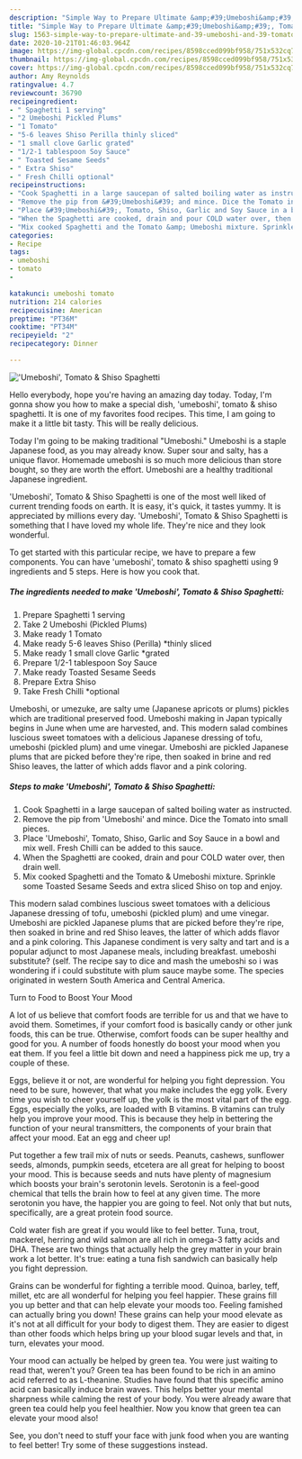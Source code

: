 ```yaml
---
description: "Simple Way to Prepare Ultimate &amp;#39;Umeboshi&amp;#39;, Tomato &amp;amp; Shiso Spaghetti"
title: "Simple Way to Prepare Ultimate &amp;#39;Umeboshi&amp;#39;, Tomato &amp;amp; Shiso Spaghetti"
slug: 1563-simple-way-to-prepare-ultimate-and-39-umeboshi-and-39-tomato-and-amp-shiso-spaghetti
date: 2020-10-21T01:46:03.964Z
image: https://img-global.cpcdn.com/recipes/8598cced099bf958/751x532cq70/umeboshi-tomato-shiso-spaghetti-recipe-main-photo.jpg
thumbnail: https://img-global.cpcdn.com/recipes/8598cced099bf958/751x532cq70/umeboshi-tomato-shiso-spaghetti-recipe-main-photo.jpg
cover: https://img-global.cpcdn.com/recipes/8598cced099bf958/751x532cq70/umeboshi-tomato-shiso-spaghetti-recipe-main-photo.jpg
author: Amy Reynolds
ratingvalue: 4.7
reviewcount: 36790
recipeingredient:
- " Spaghetti 1 serving"
- "2 Umeboshi Pickled Plums"
- "1 Tomato"
- "5-6 leaves Shiso Perilla thinly sliced"
- "1 small clove Garlic grated"
- "1/2-1 tablespoon Soy Sauce"
- " Toasted Sesame Seeds"
- " Extra Shiso"
- " Fresh Chilli optional"
recipeinstructions:
- "Cook Spaghetti in a large saucepan of salted boiling water as instructed."
- "Remove the pip from &#39;Umeboshi&#39; and mince. Dice the Tomato into small pieces."
- "Place &#39;Umeboshi&#39;, Tomato, Shiso, Garlic and Soy Sauce in a bowl and mix well. Fresh Chilli can be added to this sauce."
- "When the Spaghetti are cooked, drain and pour COLD water over, then drain well."
- "Mix cooked Spaghetti and the Tomato &amp; Umeboshi mixture. Sprinkle some Toasted Sesame Seeds and extra sliced Shiso on top and enjoy."
categories:
- Recipe
tags:
- umeboshi
- tomato
- 

katakunci: umeboshi tomato  
nutrition: 214 calories
recipecuisine: American
preptime: "PT36M"
cooktime: "PT34M"
recipeyield: "2"
recipecategory: Dinner

---
```



![&#39;Umeboshi&#39;, Tomato &amp; Shiso Spaghetti](https://img-global.cpcdn.com/recipes/8598cced099bf958/751x532cq70/umeboshi-tomato-shiso-spaghetti-recipe-main-photo.jpg)

Hello everybody, hope you're having an amazing day today. Today, I'm gonna show you how to make a special dish, &#39;umeboshi&#39;, tomato &amp; shiso spaghetti. It is one of my favorites food recipes. This time, I am going to make it a little bit tasty. This will be really delicious.

Today I&#39;m going to be making traditional &#34;Umeboshi.&#34; Umeboshi is a staple Japanese food, as you may already know. Super sour and salty, has a unique flavor. Homemade umeboshi is so much more delicious than store bought, so they are worth the effort. Umeboshi are a healthy traditional Japanese ingredient.

&#39;Umeboshi&#39;, Tomato &amp; Shiso Spaghetti is one of the most well liked of current trending foods on earth. It is easy, it's quick, it tastes yummy. It is appreciated by millions every day. &#39;Umeboshi&#39;, Tomato &amp; Shiso Spaghetti is something that I have loved my whole life. They're nice and they look wonderful.


To get started with this particular recipe, we have to prepare a few components. You can have &#39;umeboshi&#39;, tomato &amp; shiso spaghetti using 9 ingredients and 5 steps. Here is how you cook that.

<!--inarticleads1-->

##### The ingredients needed to make &#39;Umeboshi&#39;, Tomato &amp; Shiso Spaghetti:

1. Prepare  Spaghetti 1 serving
1. Take 2 Umeboshi (Pickled Plums)
1. Make ready 1 Tomato
1. Make ready 5-6 leaves Shiso (Perilla) *thinly sliced
1. Make ready 1 small clove Garlic *grated
1. Prepare 1/2-1 tablespoon Soy Sauce
1. Make ready  Toasted Sesame Seeds
1. Prepare  Extra Shiso
1. Take  Fresh Chilli *optional


Umeboshi, or umezuke, are salty ume (Japanese apricots or plums) pickles which are traditional preserved food. Umeboshi making in Japan typically begins in June when ume are harvested, and. This modern salad combines luscious sweet tomatoes with a delicious Japanese dressing of tofu, umeboshi (pickled plum) and ume vinegar. Umeboshi are pickled Japanese plums that are picked before they&#39;re ripe, then soaked in brine and red Shiso leaves, the latter of which adds flavor and a pink coloring. 

<!--inarticleads2-->

##### Steps to make &#39;Umeboshi&#39;, Tomato &amp; Shiso Spaghetti:

1. Cook Spaghetti in a large saucepan of salted boiling water as instructed.
1. Remove the pip from &#39;Umeboshi&#39; and mince. Dice the Tomato into small pieces.
1. Place &#39;Umeboshi&#39;, Tomato, Shiso, Garlic and Soy Sauce in a bowl and mix well. Fresh Chilli can be added to this sauce.
1. When the Spaghetti are cooked, drain and pour COLD water over, then drain well.
1. Mix cooked Spaghetti and the Tomato &amp; Umeboshi mixture. Sprinkle some Toasted Sesame Seeds and extra sliced Shiso on top and enjoy.


This modern salad combines luscious sweet tomatoes with a delicious Japanese dressing of tofu, umeboshi (pickled plum) and ume vinegar. Umeboshi are pickled Japanese plums that are picked before they&#39;re ripe, then soaked in brine and red Shiso leaves, the latter of which adds flavor and a pink coloring. This Japanese condiment is very salty and tart and is a popular adjunct to most Japanese meals, including breakfast. umeboshi substitute? (self. The recipe say to dice and mash the umeboshi so i was wondering if i could substitute with plum sauce maybe some. The species originated in western South America and Central America. 

Turn to Food to Boost Your Mood


A lot of us believe that comfort foods are terrible for us and that we have to avoid them. Sometimes, if your comfort food is basically candy or other junk foods, this can be true. Otherwise, comfort foods can be super healthy and good for you. A number of foods honestly do boost your mood when you eat them. If you feel a little bit down and need a happiness pick me up, try a couple of these.

Eggs, believe it or not, are wonderful for helping you fight depression. You need to be sure, however, that what you make includes the egg yolk. Every time you wish to cheer yourself up, the yolk is the most vital part of the egg. Eggs, especially the yolks, are loaded with B vitamins. B vitamins can truly help you improve your mood. This is because they help in bettering the function of your neural transmitters, the components of your brain that affect your mood. Eat an egg and cheer up!

Put together a few trail mix of nuts or seeds. Peanuts, cashews, sunflower seeds, almonds, pumpkin seeds, etcetera are all great for helping to boost your mood. This is because seeds and nuts have plenty of magnesium which boosts your brain's serotonin levels. Serotonin is a feel-good chemical that tells the brain how to feel at any given time. The more serotonin you have, the happier you are going to feel. Not only that but nuts, specifically, are a great protein food source.

Cold water fish are great if you would like to feel better. Tuna, trout, mackerel, herring and wild salmon are all rich in omega-3 fatty acids and DHA. These are two things that actually help the grey matter in your brain work a lot better. It's true: eating a tuna fish sandwich can basically help you fight depression. 

Grains can be wonderful for fighting a terrible mood. Quinoa, barley, teff, millet, etc are all wonderful for helping you feel happier. These grains fill you up better and that can help elevate your moods too. Feeling famished can actually bring you down! These grains can help your mood elevate as it's not at all difficult for your body to digest them. They are easier to digest than other foods which helps bring up your blood sugar levels and that, in turn, elevates your mood.

Your mood can actually be helped by green tea. You were just waiting to read that, weren't you? Green tea has been found to be rich in an amino acid referred to as L-theanine. Studies have found that this specific amino acid can basically induce brain waves. This helps better your mental sharpness while calming the rest of your body. You were already aware that green tea could help you feel healthier. Now you know that green tea can elevate your mood also!

See, you don't need to stuff your face with junk food when you are wanting to feel better! Try  some  of  these  suggestions  instead.

